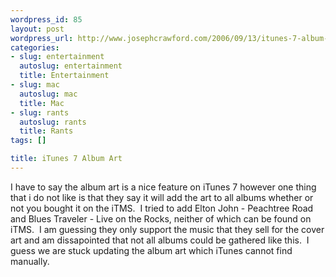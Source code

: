 ```yaml
--- 
wordpress_id: 85
layout: post
wordpress_url: http://www.josephcrawford.com/2006/09/13/itunes-7-album-art/
categories: 
- slug: entertainment
  autoslug: entertainment
  title: Entertainment
- slug: mac
  autoslug: mac
  title: Mac
- slug: rants
  autoslug: rants
  title: Rants
tags: []

title: iTunes 7 Album Art
---
```


I have to say the album art is a nice feature on iTunes 7 however one thing that i do not like is that they say it will add the art to all albums whether or not you bought it on the iTMS.  I tried to add Elton John - Peachtree Road and Blues Traveler - Live on the Rocks, neither of which can be found on iTMS.  I am guessing they only support the music that they sell for the cover art and am dissapointed that not all albums could be gathered like this.  I guess we are stuck updating the album art which iTunes cannot find manually.
